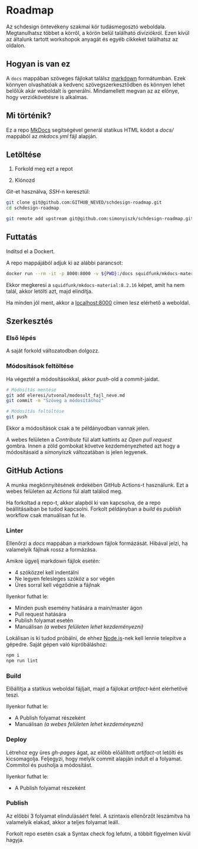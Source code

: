 # Roadmap

Az schdesign öntevékeny szakmai kör tudásmegosztó weboldala. Megtanulhatsz többet a körről, a körön belül található divíziókról. Ezen kívül az általunk tartott workshopok anyagát és egyéb cikkeket találhatsz az oldalon.

## Hogyan is van ez

A `docs` mappában szöveges fájlokat találsz [markdown](https://www.markdownguide.org/cheat-sheet/) formátumban. Ezek könnyen olvashatóak a kedvenc szövegszerkesztődben és könnyen lehet belőlük akár weboldalt is generálni. Mindamellett megvan az az előnye, hogy verziókövetésre is alkalmas.

## Mi történik?

Ez a repo [MkDocs](https://www.mkdocs.org/) segítségével generál statikus HTML kódot a *docs/* mappából az *mkdocs.yml* fájl alapján.

## Letöltése

1. Forkold meg ezt a repot

2. Klónozd

*Git*-et használva, *SSH*-n keresztül:

```bash
git clone git@github.com:GITHUB_NEVED/schdesign-roadmap.git
cd schdesign-roadmap

git remote add upstream git@github.com:simonyiszk/schdesign-roadmap.git
```

## Futtatás

Indítsd el a Dockert.

A repo mappájából adjuk ki az alábbi parancsot:

```bash
docker run --rm -it -p 8000:8000 -v ${PWD}:/docs squidfunk/mkdocs-material:8.2.16
```

Ekkor megkeresi a `squidfunk/mkdocs-material:8.2.16` képet, amit ha nem talál, akkor letölti azt, majd elindítja.

Ha minden jól ment, akkor a [localhost:8000](http://localhost:8000/) címen lesz elérhető a weboldal.

## Szerkesztés

### Első lépés

A saját forkold változatodban dolgozz.

### Módosítások feltöltése

Ha végeztél a módosításokkal, akkor *push*-old a *commit*-jaidat.

```bash
# Módosítás mentése
git add eleresi/utvonal/modosult_fajl_neve.md
git commit -m "Szöveg a módosításhoz"

# Módosítás feltöltése
git push
```

Ekkor a módosítások csak a te példányodban vannak jelen.

A webes felületen a *Contribute* fül alatt kattints az *Open pull request* gombra. Innen a zöld gombokat követve kezdeményezheted azt hogy a módosításaid a *simonyiszk* változatában is jelen legyenek.

## GitHub Actions

A munka megkönnyítésének érdekében GitHub Actions-t használunk. Ezt a webes felületen az *Actions* fül alatt találod meg.

Ha forkoltad a repo-t, akkor alapból ki van kapcsolva, de a repo beállításaiban be tudod kapcsolni. Forkolt példányban a *build* és *publish* workflow csak manuálisan fut le.

### Linter

Ellenőrzi a *docs* mappában a markdown fájlok formázását. Hibával jelzi, ha valamelyik fájlnak rossz a formázása.

Amikre ügyelj markdown fájlok esetén:

- 4 szóközzel kell indentálni
- Ne legyen felesleges szóköz a sor végén
- Üres sorral kell végződnie a fájlnak

Ilyenkor futhat le:

- Minden push esemény hatására a main/master ágon
- Pull request hatására
- Publish folyamat esetén
- Manuálisan *(a webes felületen lehet kezdeményezni)*

Lokálisan is ki tudod próbálni, de ehhez [Node.js](https://nodejs.org/en/)-nek kell lennie telepítve a gépedre. Saját gépen való kipróbáláshoz:

```powershell
npm i
npm run lint
```

### Build

Előállítja a statikus weboldal fájljait, majd a fájlokat *artifact*-ként elérhetővé teszi.

Ilyenkor futhat le:

- A Publish folyamat részeként
- Manuálisan *(a webes felületen lehet kezdeményezni)*

### Deploy

Létrehoz egy üres *gh-pages* ágat, az előbb előállított *artifact*-ot letölti és kicsomagolja. Feljegyzi, hogy melyik commit alapján indult el a folyamat. Commitol és pusholja a módosítást.

Ilyenkor futhat le:

- A Publish folyamat részeként

### Publish

Az előbbi 3 folyamat elindulásáért felel. A szintaxis ellenőrzőt leszámítva ha valamelyik elakad, akkor a teljes folyamat leáll.

Forkolt repo esetén csak a Syntax check fog lefutni, a többit figyelmen kívül hagyja.
